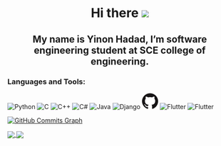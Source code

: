 

#  <p align ="center" height="40px" width="40px">  Hi there <img src="https://raw.githubusercontent.com/aemmadi/aemmadi/master/wave.gif" width="40px"> </p>
##     <p align = "center"> My name is Yinon Hadad, I’m software engineering student at SCE college of engineering.
 </p>




### Languages and Tools:

<p align="left">
<a><img src="https://raw.githubusercontent.com/danielcranney/readme-generator/main/public/icons/skills/python-colored.svg" width="36" height="36" alt="Python" /></a>
<a><img src="https://raw.githubusercontent.com/danielcranney/readme-generator/main/public/icons/skills/c-colored.svg" width="36" height="36" alt="C" /></a>
<a><img alt="C++" width="31px" src="https://user-images.githubusercontent.com/42747200/46140125-da084900-c26d-11e8-8ea7-c45ae6306309.png" /></a>
<a><img alt="C#" width="31px" src="https://seeklogo.com/images/C/c-sharp-c-logo-02F17714BA-seeklogo.com.png" /></a>
<a><img src="https://raw.githubusercontent.com/danielcranney/readme-generator/main/public/icons/skills/java-colored.svg" width="36" height="36" alt="Java" /></a>
<a><img src="https://raw.githubusercontent.com/danielcranney/readme-generator/main/public/icons/skills/django-colored.svg" width="36" height="36" alt="Django" /></a>
<a><img src="https://raw.githubusercontent.com/github/explore/78df643247d429f6cc873026c0622819ad797942/topics/github/github.png" width="36" height="36" alt="GitHub" /></a>
<a><img src="https://cdn.iconscout.com/icon/free/png-512/flutter-2038877-1720090.png" width="36" height="36" alt="Flutter" /></a>
<a><img src="https://upload.wikimedia.org/wikipedia/commons/5/58/Kivy_logo.png" width="36" height="36" alt="Flutter" /></a><br> </p>

<a href="http://www.github.com/yinonh"><img src="https://activity-graph.herokuapp.com/graph?username=yinonh&bg_color=1c1917&color=ffffff&line=0891b2&point=ffffff&area_color=1c1917&area=true&hide_border=true&custom_title=GitHub%20Commits%20Graph" alt="GitHub Commits Graph" /></a>




<a href="https://github.com/anuraghazra/github-readme-stats">
  <img align="center" src="https://github-readme-stats.vercel.app/api?username=yinonh&show_icons=true&theme=tokyonight"
  />
</a>
<a href="https://github.com/anuraghazra/convoychat">
  <img align="center" src= "https://github-readme-stats.vercel.app/api/top-langs/?username=yinonh&layout=compact&theme=tokyonight" />
</a>
